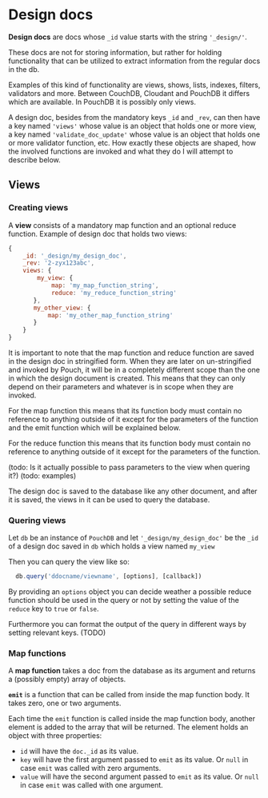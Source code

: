 # Design docs
**Design docs** are docs whose `_id` value starts with the string `'_design/'`. 

These docs are not for storing information, but rather for holding functionality that can be utilized to extract information from the regular docs in the db. 

Examples of this kind of functionality are views, shows, lists, indexes, filters, validators and more. Between CouchDB, Cloudant and PouchDB it differs which are available. In PouchDB it is possibly only views. 

A design doc, besides from the mandatory keys `_id` and `_rev`, can then have a key named `'views'` whose value is an object that holds one or more view, a key named `'validate_doc_update'` whose value is an object that holds one or more validator function, etc. How exactly these objects are shaped, how the involved functions are invoked and what they do I will attempt to describe below. 

## Views
### Creating views
A **view** consists of a mandatory map function and an optional reduce function. Example of design doc that holds two views: 
```javascript
{
    _id: '_design/my_design_doc',
    _rev: '2-zyx123abc',
    views: {
        my_view: {
            map: 'my_map_function_string',
            reduce: 'my_reduce_function_string'
       }, 
       my_other_view: {
           map: 'my_other_map_function_string'
       }
    }   
}
```
It is important to note that the map function and reduce function are saved in the design doc in stringified form. When they are later on un-stringified and invoked by Pouch, it will be in a completely different scope than the one in which the design document is created. This means that they can only depend on their parameters and whatever is in scope when they are invoked. 

For the map function this means that its function body must contain no reference to anything outside of it except for the parameters of the function and the emit function which will be explained below.  

For the reduce function this means that its function body must contain no reference to anything outside of it except for the parameters of the function. 

(todo: Is it actually possible to pass parameters to the view when quering it?)
(todo: examples)

The design doc is saved to the database like any other document, and after it is saved, the views in it can be used to query the database. 

### Quering views
Let `db` be an instance of `PouchDB` and let `'_design/my_design_doc'` be the `_id` of a design doc saved in `db` which holds a view named `my_view`

Then you can query the view like so:
```javascript
  db.query('ddocname/viewname', [options], [callback])
```
By providing an `options` object you can decide weather a possible reduce function should be used in the query or not by setting the value of the `reduce` key to `true` or `false`. 

Furthermore you can format the output of the query in different ways by setting relevant keys. (TODO)

### Map functions 
A **map function** takes a doc from the database as its argument and returns a (possibly empty) array of objects.  

**`emit`** is a function that can be called from inside the map function body. It takes zero, one or two arguments. 

Each time the `emit` function is called inside the map function body, another element is added to the array that will be returned. The element holds an object with three properties: 
* `id` will have the `doc._id` as its value.
* `key` will have the first argument passed to `emit` as its value. Or `null` in case `emit` was called with zero arguments.
* `value` will have the second argument passed to `emit` as its value. Or `null` in case `emit` was called with one argument.













